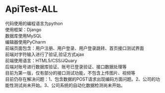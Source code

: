 # ApiTest-ALL
代码使用的编程语言为python<br/>
使用框架：Django<br/>
数据库使用MySQL<br/>
编辑器使用PyCharm<br/>
前端页面包含：用户注册、用户登录、用户登录跳转、首页接口测试界面<br/>
前端对字符输入进行了验证,验证方式ajax<br/>
前端使用语言：HTML5/CSS/JQuary<br/>
后端对账号进行数据库验证、账号已登录验证、接口数据处理等<br/>
目前为第一版，仅有部分的接口测试功能，不包含上传图片、视频等<br/>
目前仍存在解决问题：1、包含数据的POST请求出现编码方面问题。2、公司的功能性测试尚未开始。3、公司系统的自动化数据检测尚未开始。
